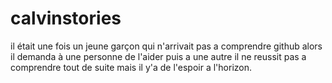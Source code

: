 # calvinstories
il était une fois un jeune garçon qui n'arrivait pas a comprendre github alors il demanda à une personne de l'aider puis a une autre il ne reussit pas a comprendre tout de suite mais il y'a de l'espoir a l'horizon.
